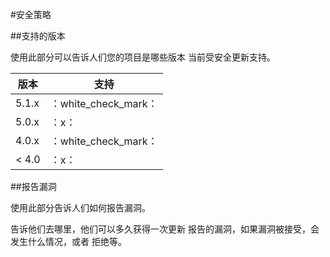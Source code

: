 #安全策略

##支持的版本

使用此部分可以告诉人们您的项目是哪些版本
当前受安全更新支持。

|版本|支持|
|------- |------------------ |
|5.1.x|：white_check_mark：|
|5.0.x|：x：|
|4.0.x|：white_check_mark：|
|< 4.0|：x：|

##报告漏洞

使用此部分告诉人们如何报告漏洞。

告诉他们去哪里，他们可以多久获得一次更新
报告的漏洞，如果漏洞被接受，会发生什么情况，或者
拒绝等。
